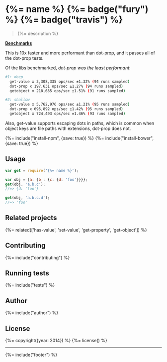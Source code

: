 # {%= name %} {%= badge("fury") %} {%= badge("travis") %}

> {%= description %}

[**Benchmarks**](benchmark)

This is 10x faster and more performant than [dot-prop](https://github.com/sindresorhus/dot-prop), and it passes all of the dot-prop tests. 

Of the libs benchmarked, _dot-prop was the least performant_:

```bash
#1: deep
  get-value x 3,308,335 ops/sec ±1.32% (94 runs sampled)
  dot-prop x 197,631 ops/sec ±1.27% (94 runs sampled)
  getobject x 218,635 ops/sec ±1.51% (91 runs sampled)

#2: shallow
  get-value x 5,762,976 ops/sec ±1.21% (95 runs sampled)
  dot-prop x 695,892 ops/sec ±1.42% (95 runs sampled)
  getobject x 724,493 ops/sec ±1.46% (93 runs sampled)
```

Also, get-value supports escaping dots in paths, which is common when object keys are file paths with extensions, dot-prop does not.


{%= include("install-npm", {save: true}) %}
{%= include("install-bower", {save: true}) %}


## Usage

```js
var get = require('{%= name %}');

var obj = {a: {b : {c: {d: 'foo'}}}};
get(obj, 'a.b.c');
//=> {d: 'foo'}

get(obj, 'a.b.c.d');
//=> 'foo'
```
## Related projects
{%= related(['has-value', 'set-value', 'get-property', 'get-object']) %}

## Contributing
{%= include("contributing") %}

## Running tests
{%= include("tests") %}

## Author
{%= include("author") %}

## License
{%= copyright({year: 2014}) %}
{%= license() %}

***

{%= include("footer") %}
